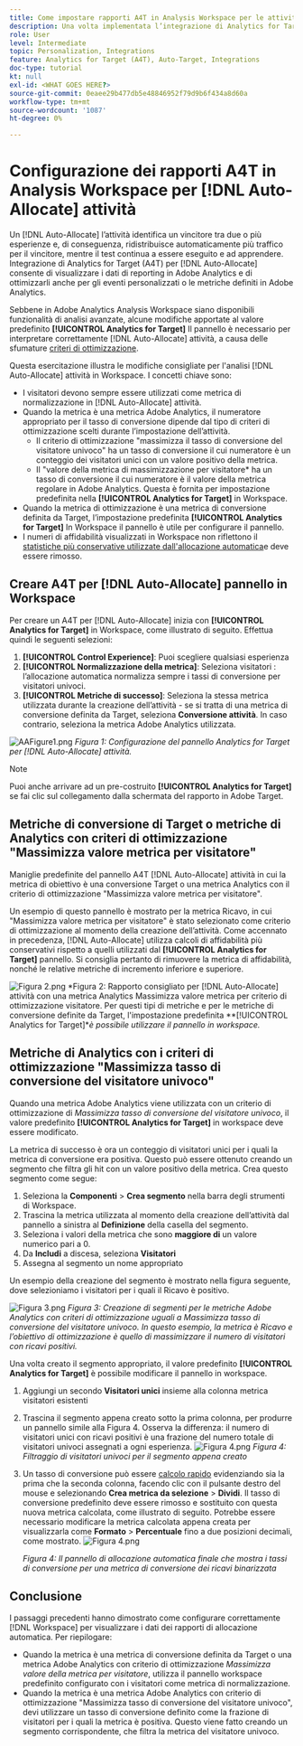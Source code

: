 ```yaml
---
title: Come impostare rapporti A4T in Analysis Workspace per le attività di allocazione automatica
description: Una volta implementata l’integrazione di Analytics for Target (A4T) e eseguite le attività di allocazione automatica, come potete assicurarvi di interpretare correttamente i risultati? Segui questi passaggi per configurare i rapporti A4T in Analysis Workspace in modo da ottenere i risultati previsti durante l’esecuzione delle attività di allocazione automatica.
role: User
level: Intermediate
topic: Personalization, Integrations
feature: Analytics for Target (A4T), Auto-Target, Integrations
doc-type: tutorial
kt: null
exl-id: <WHAT GOES HERE?>
source-git-commit: 0eaee29b477db5e48846952f79d9b6f434a8d60a
workflow-type: tm+mt
source-wordcount: '1087'
ht-degree: 0%

---
```


# Configurazione dei rapporti A4T in Analysis Workspace per [!DNL Auto-Allocate] attività

Un [!DNL Auto-Allocate] l’attività identifica un vincitore tra due o più esperienze e, di conseguenza, ridistribuisce automaticamente più traffico per il vincitore, mentre il test continua a essere eseguito e ad apprendere. Integrazione di Analytics for Target (A4T) per [!DNL Auto-Allocate] consente di visualizzare i dati di reporting in Adobe Analytics e di ottimizzarli anche per gli eventi personalizzati o le metriche definiti in Adobe Analytics.

Sebbene in Adobe Analytics Analysis Workspace siano disponibili funzionalità di analisi avanzate, alcune modifiche apportate al valore predefinito **[!UICONTROL Analytics for Target]** Il pannello è necessario per interpretare correttamente [!DNL Auto-Allocate] attività, a causa delle sfumature [criteri di ottimizzazione](https://experienceleague.adobe.com/docs/target/using/integrate/a4t/a4t-at-aa.html?lang=en#supported).

Questa esercitazione illustra le modifiche consigliate per l&#39;analisi [!DNL Auto-Allocate] attività in Workspace. I concetti chiave sono:

* I visitatori devono sempre essere utilizzati come metrica di normalizzazione in [!DNL Auto-Allocate] attività.
* Quando la metrica è una metrica Adobe Analytics, il numeratore appropriato per il tasso di conversione dipende dal tipo di criteri di ottimizzazione scelti durante l’impostazione dell’attività.
   * Il criterio di ottimizzazione &quot;massimizza il tasso di conversione del visitatore univoco&quot; ha un tasso di conversione il cui numeratore è un conteggio dei visitatori unici con un valore positivo della metrica.
   * Il &quot;valore della metrica di massimizzazione per visitatore* ha un tasso di conversione il cui numeratore è il valore della metrica regolare in Adobe Analytics. Questa è fornita per impostazione predefinita nella **[!UICONTROL Analytics for Target]** in Workspace.
* Quando la metrica di ottimizzazione è una metrica di conversione definita da Target, l’impostazione predefinita **[!UICONTROL Analytics for Target]** In Workspace il pannello è utile per configurare il pannello.
* I numeri di affidabilità visualizzati in Workspace non riflettono il [statistiche più conservative utilizzate dall&#39;allocazione automatica](https://experienceleague.adobe.com/docs/target/using/activities/auto-allocate/automated-traffic-allocation.html?lang=en#section_98388996F0584E15BF3A99C57EEB7629)e deve essere rimosso.


## Creare A4T per [!DNL Auto-Allocate] pannello in Workspace

Per creare un A4T per [!DNL Auto-Allocate] inizia con **[!UICONTROL Analytics for Target]** in Workspace, come illustrato di seguito. Effettua quindi le seguenti selezioni:

1. **[!UICONTROL Control Experience]**: Puoi scegliere qualsiasi esperienza
2. **[!UICONTROL Normalizzazione della metrica]**: Seleziona visitatori : l’allocazione automatica normalizza sempre i tassi di conversione per visitatori univoci.
3. **[!UICONTROL Metriche di successo]**: Seleziona la stessa metrica utilizzata durante la creazione dell’attività - se si tratta di una metrica di conversione definita da Target, seleziona **Conversione attività**. In caso contrario, seleziona la metrica Adobe Analytics utilizzata.

![AAFigure1.png](assets/AAFigure1.png)
*Figura 1: Configurazione del pannello Analytics for Target per [!DNL Auto-Allocate] attività.*

>[!NOTE]
>
> Puoi anche arrivare ad un pre-costruito **[!UICONTROL Analytics for Target]** se fai clic sul collegamento dalla schermata del rapporto in Adobe Target.

## Metriche di conversione di Target o metriche di Analytics con criteri di ottimizzazione &quot;Massimizza valore metrica per visitatore&quot;

Maniglie predefinite del pannello A4T [!DNL Auto-Allocate] attività in cui la metrica di obiettivo è una conversione Target o una metrica Analytics con il criterio di ottimizzazione &quot;Massimizza valore metrica per visitatore&quot;.

Un esempio di questo pannello è mostrato per la metrica Ricavo, in cui &quot;Massimizza valore metrica per visitatore&quot; è stato selezionato come criterio di ottimizzazione al momento della creazione dell’attività. Come accennato in precedenza, [!DNL Auto-Allocate] utilizza calcoli di affidabilità più conservativi rispetto a quelli utilizzati dal **[!UICONTROL Analytics for Target]** pannello. Si consiglia pertanto di rimuovere la metrica di affidabilità, nonché le relative metriche di incremento inferiore e superiore.

![Figura 2.png](assets/AAFigure2.png)
*Figura 2: Rapporto consigliato per [!DNL Auto-Allocate] attività con una metrica Analytics Massimizza valore metrica per criterio di ottimizzazione visitatore. Per questi tipi di metriche e per le metriche di conversione definite da Target, l&#39;impostazione predefinita **[!UICONTROL Analytics for Target]**è possibile utilizzare il pannello in workspace.*


## Metriche di Analytics con i criteri di ottimizzazione &quot;Massimizza tasso di conversione del visitatore univoco&quot;

Quando una metrica Adobe Analytics viene utilizzata con un criterio di ottimizzazione di *Massimizza tasso di conversione del visitatore univoco*, il valore predefinito **[!UICONTROL Analytics for Target]** in workspace deve essere modificato.

La metrica di successo è ora un conteggio di visitatori unici per i quali la metrica di conversione era positiva. Questo può essere ottenuto creando un segmento che filtra gli hit con un valore positivo della metrica. Crea questo segmento come segue:

1. Seleziona la **Componenti** > **Crea segmento** nella barra degli strumenti di Workspace.
1. Trascina la metrica utilizzata al momento della creazione dell’attività dal pannello a sinistra al **Definizione** della casella del segmento.
1. Seleziona i valori della metrica che sono **maggiore di** un valore numerico pari a 0.
1. Da **Includi** a discesa, seleziona **Visitatori**
1. Assegna al segmento un nome appropriato

Un esempio della creazione del segmento è mostrato nella figura seguente, dove selezioniamo i visitatori per i quali il Ricavo è positivo.

![Figura 3.png](assets/AAFigure3.png)
*Figura 3: Creazione di segmenti per le metriche Adobe Analytics con criteri di ottimizzazione uguali a Massimizza tasso di conversione del visitatore univoco. In questo esempio, la metrica è Ricavo e l’obiettivo di ottimizzazione è quello di massimizzare il numero di visitatori con ricavi positivi.*

Una volta creato il segmento appropriato, il valore predefinito  **[!UICONTROL Analytics for Target]** è possibile modificare il pannello in workspace.

1. Aggiungi un secondo **Visitatori unici** insieme alla colonna metrica visitatori esistenti
2. Trascina il segmento appena creato sotto la prima colonna, per produrre un pannello simile alla Figura 4. Osserva la differenza: il numero di visitatori unici con ricavi positivi è una frazione del numero totale di visitatori univoci assegnati a ogni esperienza.
   ![Figura 4.png](assets/AAFigure4.png)
   *Figura 4: Filtraggio di visitatori univoci per il segmento appena creato*
3. Un tasso di conversione può essere [calcolo rapido](https://experienceleague.adobe.com/docs/analytics-learn/tutorials/components/calculated-metrics/quick-calculated-metrics-in-analysis-workspace.html?lang=en) evidenziando sia la prima che la seconda colonna, facendo clic con il pulsante destro del mouse e selezionando **Crea metrica da selezione** > **Dividi**. Il tasso di conversione predefinito deve essere rimosso e sostituito con questa nuova metrica calcolata, come illustrato di seguito. Potrebbe essere necessario modificare la metrica calcolata appena creata per visualizzarla come **Formato** > **Percentuale** fino a due posizioni decimali, come mostrato.
   ![Figura 4.png](assets/AAFigure5.png)

   *Figura 4: Il pannello di allocazione automatica finale che mostra i tassi di conversione per una metrica di conversione dei ricavi binarizzata*


## Conclusione

I passaggi precedenti hanno dimostrato come configurare correttamente [!DNL Workspace] per visualizzare i dati dei rapporti di allocazione automatica. Per riepilogare:

* Quando la metrica è una metrica di conversione definita da Target o una metrica Adobe Analytics con criterio di ottimizzazione *Massimizza valore della metrica per visitatore*, utilizza il pannello workspace predefinito configurato con i visitatori come metrica di normalizzazione.
* Quando la metrica è una metrica Adobe Analytics con criterio di ottimizzazione &quot;Massimizza tasso di conversione del visitatore univoco&quot;, devi utilizzare un tasso di conversione definito come la frazione di visitatori per i quali la metrica è positiva. Questo viene fatto creando un segmento corrispondente, che filtra la metrica del visitatore univoco.
